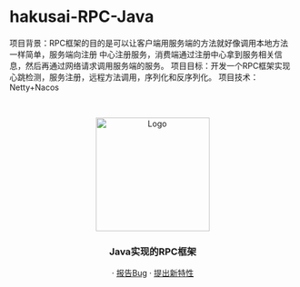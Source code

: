 # hakusai-RPC-Java
项目背景：RPC框架的目的是可以让客户端用服务端的方法就好像调用本地方法一样简单，服务端向注册 中心注册服务，消费端通过注册中心拿到服务相关信息，然后再通过网络请求调用服务端的服务。 
项目目标：开发一个RPC框架实现心跳检测，服务注册，远程方法调用，序列化和反序列化。 
项目技术：Netty+Nacos

<!-- PROJECT SHIELDS -->


<!-- PROJECT LOGO -->
<br />



<p align="center">
    <a href="https://github.com/hakusai22/hakusai-RPC-Java">
    <img src="https://fastly.jsdelivr.net/gh/hakusai22/image/qq.jpg" alt="Logo" width="200" height="200">
    </a>
    <h3 align="center">Java实现的RPC框架</h3>
  <p align="center">
    ·
    <a href="https://github.com/hakusai22/hakusai-RPC-Java/issues">报告Bug</a>
    ·
    <a href="https://github.com/hakusai22/hakusai-RPC-Java/issues">提出新特性</a>
  </p>